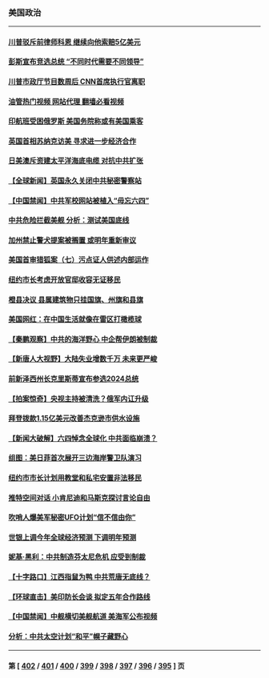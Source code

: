 ### 美国政治
---
#### [川普驳斥前律师科恩 继续向他索赔5亿美元](../../pages/ncid1078159/n14011782.md?06080445) 
#### [彭斯宣布竞选总统 “不同时代需要不同领导”](../../pages/ncid1078159/n14011791.md?06080445) 
#### [川普市政厅节目数周后 CNN首席执行官离职](../../pages/ncid1078159/n14011790.md?06080445) 
#### [油管热门视频 网站代理 翻墙必看视频](http://138.2.39.72:81/youtube.html?epic-marker?06080445)
#### [印航班受困俄罗斯 美国务院称或有美国乘客](../../pages/ncid1078159/n14011755.md?06080445) 
#### [英国首相苏纳克访美 寻求进一步经济合作](../../pages/ncid1078159/n14011617.md?06080445) 
#### [日美澳斥资建太平洋海底电缆 对抗中共扩张](../../pages/ncid1078159/n14011616.md?06080445) 
#### [【全球新闻】英国永久关闭中共秘密警察站](../../pages/ncid1078159/n14011562.md?06080445) 
#### [【中国禁闻】中共军校网站被植入“毋忘六四”](../../pages/ncid1078159/n14011262.md?06080445) 
#### [中共危险拦截美舰 分析：测试美国底线](../../pages/ncid1078159/n14010646.md?06080445) 
#### [加州禁止警犬提案被搁置 或明年重新审议](../../pages/ncid1078159/n14011509.md?06080445) 
#### [美国首审猎狐案（七）污点证人供述内部运作](../../pages/ncid1078159/n14011455.md?06080445) 
#### [纽约市长考虑开放官邸收容无证移民](../../pages/ncid1078159/n14011405.md?06080445) 
#### [橙县决议 县属建筑物只挂国旗、州旗和县旗](../../pages/ncid1078159/n14011384.md?06080445) 
#### [美国网红：在中国生活就像在雷区打橄榄球](../../pages/ncid1078159/n14011345.md?06080445) 
#### [【秦鹏观察】中共的海洋野心 中企帮伊朗被制裁](../../pages/ncid1078159/n14011282.md?06080445) 
#### [【新唐人大视野】大陆失业增数千万 未来更严峻](../../pages/ncid1078159/n14011270.md?06080445) 
#### [前新泽西州长克里斯蒂宣布参选2024总统](../../pages/ncid1078159/n14011250.md?06080445) 
#### [【拍案惊奇】央视主持被清洗？俄军内讧升级](../../pages/ncid1078159/n14011239.md?06080445) 
#### [拜登拨款1.15亿美元改善杰克逊市供水设施](../../pages/ncid1078159/n14011222.md?06080445) 
#### [【新闻大破解】六四悼念全球化 中共面临崩溃？](../../pages/ncid1078159/n14011236.md?06080445) 
#### [组图：美日菲首次展开三边海岸警卫队演习](../../pages/ncid1078159/n14011143.md?06080445) 
#### [纽约市市长计划用教堂和私宅安置非法移民](../../pages/ncid1078159/n14011174.md?06080445) 
#### [推特空间对话 小肯尼迪和马斯克探讨言论自由](../../pages/ncid1078159/n14011163.md?06080445) 
#### [吹哨人爆美军秘密UFO计划“信不信由你”](../../pages/ncid1078159/n14011155.md?06080445) 
#### [世银上调今年全球经济预测 下调明年预测](../../pages/ncid1078159/n14011150.md?06080445) 
#### [妮基‧黑利：中共制造芬太尼危机 应受到制裁](../../pages/ncid1078159/n14011167.md?06080445) 
#### [【十字路口】江西指鼠为鸭 中共荒唐无底线？](../../pages/ncid1078159/n14011078.md?06080445) 
#### [【环球直击】美印防长会谈 拟定五年合作路线](../../pages/ncid1078159/n14010617.md?06080445) 
#### [【中国禁闻】中舰横切美舰航道 美海军公布视频](../../pages/ncid1078159/n14010562.md?06080445) 
#### [分析：中共太空计划“和平”幌子藏野心](../../pages/ncid1078159/n14009986.md?06080445) 

---
#### 第 [ [402](./402.md?06080445) / [401](./401.md?06080445) / [400](./400.md?06080445) / [399](./399.md?06080445) / [398](./398.md?06080445) / [397](./397.md?06080445) / [396](./396.md?06080445) / [395](./395.md?06080445) ] 页
